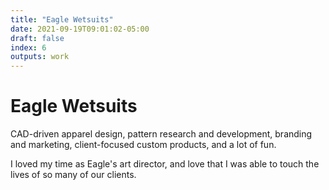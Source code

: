 ```yaml
---
title: "Eagle Wetsuits"
date: 2021-09-19T09:01:02-05:00
draft: false
index: 6
outputs: work
---
```


# Eagle Wetsuits

CAD-driven apparel design, pattern research and development, branding and marketing, client-focused custom products, and a lot of fun.

I loved my time as Eagle's art director, and love that I was able to touch the lives of so many of our clients.